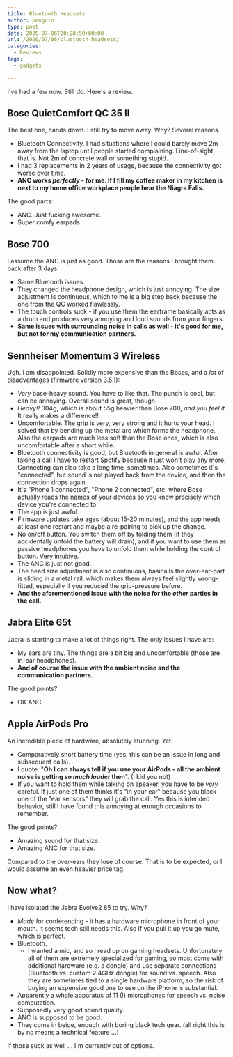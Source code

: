 ```yaml
---
title: Bluetooth Headsets
author: penguin
type: post
date: 2020-07-06T20:28:50+00:00
url: /2020/07/06/bluetooth-headsets/
categories:
  - Reviews
tags:
  - gadgets

---
```

I've had a few now. Still do. Here's a review.

## Bose QuietComfort QC 35 II

The best one, hands down. I still try to move away. Why? Several reasons.

  * Bluetooth Connectivity. I had situations where I could barely move 2m away from the laptop until people started complaining. Line-of-sight, that is. Not 2m of concrete wall or something stupid.
  * I had 3 replacements in 2 years of usage, because the connectivity got worse over time.
  * **ANC works _perfectly_ - for me. If I fill my coffee maker in my kitchen is next to my home office workplace people hear the Niagra Falls.**

The good parts:

  * ANC. Just fucking awesome.
  * Super comfy earpads.

## Bose 700

I assume the ANC is just as good. Those are the reasons I brought them back after 3 days:

  * Same Bluetooth issues.
  * They changed the headphone design, which is just annoying. The size adjustment is continuous, which to me is a big step back because the one from the QC worked flawlessly.
  * The touch controls suck - if you use them the earframe basically acts as a drum and produces very annoying and loud sounds from your fingers.
  * **Same issues with surrounding noise in calls as well - it's good for me, but not for my communication partners.**

## Sennheiser Momentum 3 Wireless

Ugh. I am disappointed. Solidly more expensive than the Boses, and a _lot_ of disadvantages (firmware version 3.5.1):

  * _Very_ base-heavy sound. You have to like that. The punch is cool, but can be annoying. Overall sound is great, though.
  * _Heavy!!_ 304g, which is about 55g heavier than Bose 700, _and you feel it_. It really makes a difference!!
  * Uncomfortable. The grip is very, very strong and it hurts your head. I solved that by bending up the metal arc which forms the headphone. Also the earpads are much less soft than the Bose ones, which is also uncomfortable after a short while.
  * Bluetooth connectivity is good, but Bluetooth in general is awful. After taking a call I have to restart Spotify because it just won't play any more. Connecting can also take a long time, sometimes. Also sometimes it's "connected", but sound is not played back from the device, and then the connection drops again.
  * It's "Phone 1 connected", "Phone 2 connected", etc. where Bose actually reads the names of your devices so you know precisely which device you're connected to.
  * The app is just awful.
  * Firmware updates take ages (about 15-20 minutes), and the app needs at least one restart and maybe a re-pairing to pick up the change.
  * No on/off button. You switch them off by folding them (if they accidentally unfold the battery will drain), and if you want to use them as passive headphones you have to unfold them while holding the control button. Very intuitive.
  * The ANC is just not good.
  * The head size adjustment is also continuous, basicalls the over-ear-part is sliding in a metal rail, which makes them always feel slightly wrong-fitted, especially if you reduced the grip-pressure before.
  * **And the aforementioned issue with the noise for the _other_ parties in the call.**

## Jabra Elite 65t

Jabra is starting to make a lot of things right. The only issues I have are:

  * My ears are tiny. The things are a bit big and uncomfortable (those are in-ear headphones).
  * **And of course the issue with the ambient noise and the communication partners.**

The good points?

  * OK ANC.

## Apple AirPods Pro

An incredible piece of hardware, absolutely stunning. Yet:

  * Comparatively short battery time (yes, this can be an issue in long and subsequent calls).
  * I quote: "**Oh I can always tell if you use your AirPods - all the ambient noise is getting _so much louder_ then**". (I kid you not)
  * If you want to hold them while talking on speaker, you have to be _very_ careful. If just one of them thinks it's "in your ear" because you block one of the "ear sensors" they will grab the call. Yes this is intended behavior, still I have found this annoying at enough occasions to remember.

The good points?

  * Amazing sound for that size.
  * Amazing ANC for that size.

Compared to the over-ears they lose of course. That is to be expected, or I would assume an even heavier price tag.

## Now what?

I have isolated the Jabra Evolve2 85 to try. Why?

  * _Made_ for conferencing - it has a hardware microphone in front of your mouth. It seems tech still needs this. Also if you pull it up you go mute, which is perfect.
  * Bluetooth. 
      * I wanted a mic, and so I read up on gaming headsets. Unfortunately all of them are extremely specialized for gaming, so most come with additional hardware (e.g. a dongle) and use separate connections (Bluetooth vs. custom 2.4GHz dongle) for sound vs. speech. Also they are sometimes tied to a single hardware platform, so the risk of buying an expensive good one to use on the iPhone is substantial.
  * Apparently a whole apparatus of 11 (!) microphones for speech vs. noise computation.
  * Supposedly very good sound quality.
  * ANC is supposed to be good.
  * They come in beige, enough with boring black tech gear. (all right this is by no means a technical feature ...)

If those suck as well ... I'm currently out of options.